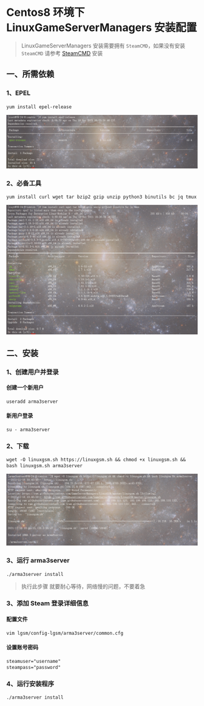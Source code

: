 # Centos8 环境下 LinuxGameServerManagers 安装配置 #
> LinuxGameServerManagers 安装需要拥有 `SteamCMD`，如果没有安装 `SteamCMD` 请参考 [SteamCMD](SteamCMD.md) 安装
## 一、所需依赖 ##
### 1、EPEL ###
```shell
yum install epel-release
```
![EPEL](elel_install.png)
### 2、必备工具 ###
```shell
yum install curl wget tar bzip2 gzip unzip python3 binutils bc jq tmux
```
![必备工具](bibei_install.png)
## 二、安装 ##
### 1、创建用户并登录 ###
#### 创建一个新用户 ####
```shell
useradd arma3server
```
#### 新用户登录 ####
```shell
su - arma3server
```
### 2、下载 ###
```shell
wget -O linuxgsm.sh https://linuxgsm.sh && chmod +x linuxgsm.sh && bash linuxgsm.sh arma3server
```
![LinuxGameServerManagers](linuxgsm_install.png)
### 3、运行 arma3server ###
```shell
./arma3server install
```
> 执行此步骤 就要耐心等待，网络慢的问题，不要着急
### 3、添加 Steam 登录详细信息 ###
#### 配置文件 ####
```shell
vim lgsm/config-lgsm/arma3server/common.cfg
```
#### 设置账号密码 ####
```shell
steamuser="username"
steampass="password"
```
### 4、运行安装程序 ####
```shell
./arma3server install
```

